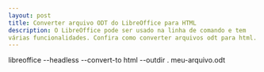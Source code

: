 ```yaml
---
layout: post
title: Converter arquivo ODT do LibreOffice para HTML
description: O LibreOffice pode ser usado na linha de comando e tem
várias funcionalidades. Confira como converter arquivos odt para html.
---
```

libreoffice --headless --convert-to html --outdir . meu-arquivo.odt
